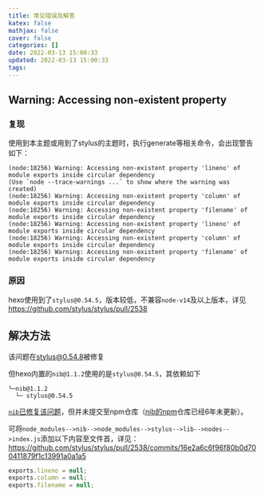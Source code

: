 ```yaml
---
title: 常见错误及解答
katex: false
mathjax: false
cover: false
categories: []
date: 2022-03-13 15:00:33
updated: 2022-03-13 15:00:33
tags:
---
```

## Warning: Accessing non-existent property

### 复现

使用到本主题或用到了stylus的主题时，执行generate等相关命令，会出现警告如下：

```log
(node:18256) Warning: Accessing non-existent property 'lineno' of module exports inside circular dependency
(Use `node --trace-warnings ...` to show where the warning was created)
(node:18256) Warning: Accessing non-existent property 'column' of module exports inside circular dependency
(node:18256) Warning: Accessing non-existent property 'filename' of module exports inside circular dependency
(node:18256) Warning: Accessing non-existent property 'lineno' of module exports inside circular dependency
(node:18256) Warning: Accessing non-existent property 'column' of module exports inside circular dependency
(node:18256) Warning: Accessing non-existent property 'filename' of module exports inside circular dependency
```

### 原因

hexo使用到了`stylus@0.54.5`，版本较低，不兼容`node-v14`及以上版本，详见<https://github.com/stylus/stylus/pull/2538>

## 解决方法

该问题在[stylus@0.54.8](<https://github.com/stylus/stylus/releases/tag/0.54.8>)被修复

但hexo内置的`nib@1.1.2`使用的是`stylus@0.54.5`，其依赖如下

```log
└─nib@1.1.2
  └─ stylus@0.54.5
```

[`nib`已修复该问题](<https://github.com/stylus/nib/compare/v1.0.4...1.1.2>)，但并未提交至npm仓库（[nib的npm](<https://www.npmjs.com/package/nib>)仓库已经6年未更新）。

可将`node_modules-->nib-->node_modules-->stylus-->lib-->nodes-->index.js`添加以下内容至文件首，详见：<https://github.com/stylus/stylus/pull/2538/commits/16e2a6c6f96f80b0d700411879f1c13991a0a1a5>

```js
exports.lineno = null;
exports.column = null;
exports.filename = null;
```
